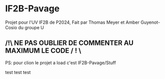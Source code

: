 # IF2B-Pavage
Projet pour l'UV IF2B de P2024, Fait par Thomas Meyer et Amber Guyenot-Cosio du groupe U


## /!\ NE PAS OUBLIER DE COMMENTER AU MAXIMUM LE CODE / ! \  
PS: pour clion le projet a load c'est IF2B-Pavage/Stuff



test test test
